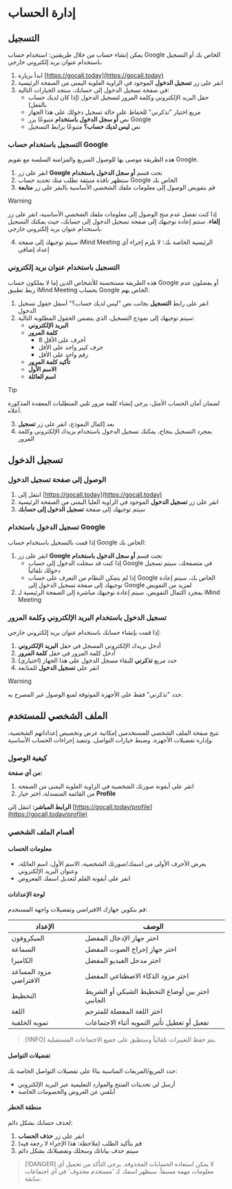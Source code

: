 # إدارة الحساب

## التسجيل

يمكن إنشاء حساب من خلال طريقتين: استخدام حساب Google الخاص بك أو التسجيل باستخدام عنوان بريد إلكتروني خارجي.

1. ابدأ بزيارة [https://gocall.today](https://gocall.today)
2. انقر على زر **تسجيل الدخول** الموجود في الزاوية العلوية اليمنى من الصفحة الرئيسية
3. في صفحة تسجيل الدخول إلى حسابك، ستجد الخيارات التالية:
   - حقل البريد الإلكتروني وكلمة المرور لتسجيل الدخول (إذا كان لديك حساب بالفعل)
   - مربع اختيار "تذكرني" للحفاظ على حالة تسجيل دخولك على هذا الجهاز
   - نص **أو سجل الدخول باستخدام** متبوعًا بزر Google
   - نص **ليس لديك حساب؟** متبوعًا برابط التسجيل

### التسجيل باستخدام حساب Google

هذه الطريقة موصى بها للوصول السريع والمزامنة السلسة مع تقويم Google.

1. انقر على زر **Google** تحت قسم **أو سجل الدخول باستخدام**
2. ستظهر نافذة منبثقة تطلب منك تحديد حساب Google الخاص بك
3. قم بتفويض الوصول إلى معلومات ملفك الشخصي الأساسية بالنقر على زر **متابعة**

> [!WARNING]
> إذا كنت تفضل عدم منح الوصول إلى معلومات ملفك الشخصي الأساسية، انقر على زر **إلغاء**. ستتم إعادة توجيهك إلى صفحة تسجيل الدخول إلى حسابك، حيث يمكنك التسجيل باستخدام عنوان بريد إلكتروني خارجي.

4. سيتم توجيهك إلى صفحة iMind Meeting الرئيسية الخاصة بك؛ لا يلزم إجراء أي إعداد إضافي

### التسجيل باستخدام عنوان بريد إلكتروني

هذه الطريقة مستحسنة للأشخاص الذين إما لا يملكون حساب Google أو يفضلون عدم ربط تطبيق iMind Meeting بحساب Google الخاص بهم.

1. انقر على رابط **التسجيل** بجانب نص "ليس لديك حساب؟" أسفل حقول تسجيل الدخول
2. سيتم توجيهك إلى نموذج التسجيل، الذي يتضمن الحقول المطلوبة التالية:
   - **البريد الإلكتروني**
   - **كلمة المرور**
     - 8 أحرف على الأقل
     - حرف كبير واحد على الأقل
     - رقم واحد على الأقل
   - **تأكيد كلمة المرور**
   - **الاسم الأول**
   - **اسم العائلة**

> [!TIP]
> لضمان أمان الحساب الأمثل، يرجى إنشاء كلمة مرور تلبي المتطلبات المعقدة المذكورة أعلاه.

3. بعد إكمال النموذج، انقر على زر **تسجيل**
4. بمجرد التسجيل بنجاح، يمكنك تسجيل الدخول باستخدام بريدك الإلكتروني وكلمة المرور

## تسجيل الدخول

### الوصول إلى صفحة تسجيل الدخول

1. انتقل إلى [https://gocall.today](https://gocall.today)
2. انقر على زر **تسجيل الدخول** الموجود في الزاوية العليا اليمنى من الصفحة الرئيسية
3. سيتم توجيهك إلى صفحة **تسجيل الدخول إلى حسابك**

### تسجيل الدخول باستخدام Google

إذا قمت بالتسجيل باستخدام حساب Google الخاص بك:

1. انقر على زر **Google** تحت قسم **أو سجل الدخول باستخدام**
   - إذا كنت قد سجلت الدخول إلى حساب Google في متصفحك، سيتم تسجيل دخولك تلقائياً
   - إذا لم يتمكن النظام من التعرف على حساب Google الخاص بك، سيتم إعادة توجيهك إلى صفحة تسجيل الدخول إلى Google لمزيد من التفويض
2. بمجرد اكتمال التفويض، سيتم إعادة توجيهك مباشرة إلى الصفحة الرئيسية لـ iMind Meeting

### تسجيل الدخول باستخدام البريد الإلكتروني وكلمة المرور

إذا قمت بإنشاء حسابك باستخدام عنوان بريد إلكتروني خارجي:

1. أدخل بريدك الإلكتروني المسجل في حقل **البريد الإلكتروني**
2. أدخل كلمة المرور في حقل **كلمة المرور**
3. (اختياري) حدد مربع **تذكرني** للبقاء مسجل الدخول على هذا الجهاز
4. انقر على **تسجيل الدخول** للمتابعة

> [!WARNING]
> حدد "تذكرني" فقط على الأجهزة الموثوقة لمنع الوصول غير المصرح به.

## الملف الشخصي للمستخدم

تتيح صفحة الملف الشخصي للمستخدمين إمكانية عرض وتخصيص إعداداتهم الشخصية، وإدارة تفضيلات الأجهزة، وضبط خيارات التواصل، وتنفيذ إجراءات الحساب الأساسية.

### كيفية الوصول

**من أي صفحة:**

1. انقر على أيقونة صورتك الشخصية في الزاوية العلوية اليمنى من الصفحة
2. من القائمة المنسدلة، اختر خيار **Profile**

**الرابط المباشر:** انتقل إلى [https://gocall.today/profile](https://gocall.today/profile)

### أقسام الملف الشخصي

#### معلومات الحساب

- يعرض الأحرف الأولى من اسمك/صورتك الشخصية، الاسم الأول، اسم العائلة، وعنوان البريد الإلكتروني
- انقر على أيقونة القلم لتعديل اسمك المعروض

#### لوحة الإعدادات

قم بتكوين جهازك الافتراضي وتفضيلات واجهة المستخدم:

| الإعداد | الوصف |
| -------------------------- | ------------------------------------------------- |
| الميكروفون | اختر جهاز الإدخال المفضل |
| السماعة | اختر جهاز إخراج الصوت المفضل |
| الكاميرا | اختر مدخل الفيديو المفضل |
| مزود المساعد الافتراضي | اختر مزود الذكاء الاصطناعي المفضل |
| التخطيط | اختر بين أوضاع التخطيط الشبكي أو الشريط الجانبي |
| اللغة | اختر اللغة المفضلة للمترجم |
| تمويه الخلفية | تفعيل أو تعطيل تأثير التمويه أثناء الاجتماعات |

> [!INFO]
> يتم حفظ التغييرات تلقائياً وستطبق على جميع الاجتماعات المستقبلية.

#### تفضيلات التواصل

حدد المربع/المربعات المناسبة بناءً على تفضيلات التواصل الخاصة بك:

- أرسل لي تحديثات المنتج والموارد التعليمية عبر البريد الإلكتروني
- أبلغني عن العروض والخصومات الخاصة

#### منطقة الخطر

لحذف حسابك بشكل دائم:

1. انقر على زر **حذف الحساب**
2. قم بتأكيد الطلب (ملاحظة: هذا الإجراء لا رجعة فيه)
3. سيتم حذف بياناتك وسجلك وتفضيلاتك بشكل دائم

> [!DANGER]
> لا يمكن استعادة الحسابات المحذوفة. يرجى التأكد من تحميل أي معلومات مهمة مسبقاً. سيظهر اسمك كـ 'مستخدم محذوف' في أي اجتماعات سابقة.